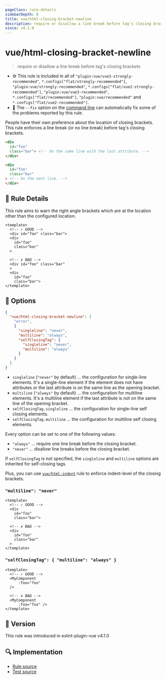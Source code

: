 ```yaml
---
pageClass: rule-details
sidebarDepth: 0
title: vue/html-closing-bracket-newline
description: require or disallow a line break before tag's closing brackets
since: v4.1.0
---
```


# vue/html-closing-bracket-newline

> require or disallow a line break before tag's closing brackets

- :gear: This rule is included in all of `"plugin:vue/vue3-strongly-recommended"`, `*.configs["flat/strongly-recommended"]`, `"plugin:vue/strongly-recommended"`, `*.configs["flat/vue2-strongly-recommended"]`, `"plugin:vue/vue3-recommended"`, `*.configs["flat/recommended"]`, `"plugin:vue/recommended"` and `*.configs["flat/vue2-recommended"]`.
- :wrench: The `--fix` option on the [command line](https://eslint.org/docs/user-guide/command-line-interface#fix-problems) can automatically fix some of the problems reported by this rule.

People have their own preference about the location of closing brackets.
This rule enforces a line break (or no line break) before tag's closing brackets.

```html
<div
  id="foo"
  class="bar"> <!-- On the same line with the last attribute. -->
</div>

<div
  id="foo"
  class="bar"
> <!-- On the next line. -->
</div>
```

## :book: Rule Details

This rule aims to warn the right angle brackets which are at the location other than the configured location.

<eslint-code-block fix :rules="{'vue/html-closing-bracket-newline': ['error']}">

```vue
<template>
  <!-- ✓ GOOD -->
  <div id="foo" class="bar">
  <div
    id="foo"
    class="bar"
  >

  <!-- ✗ BAD -->
  <div id="foo" class="bar"
  >
  <div
    id="foo"
    class="bar">
</template>
```

</eslint-code-block>

## :wrench: Options

```json
{
  "vue/html-closing-bracket-newline": [
    "error",
    {
      "singleline": "never",
      "multiline": "always",
      "selfClosingTag": {
        "singleline": "never",
        "multiline": "always"
      }
    }
  ]
}
```

- `singleline` (`"never"` by default) ... the configuration for single-line elements. It's a single-line element if the element does not have attributes or the last attribute is on the same line as the opening bracket.
- `multiline` (`"always"` by default) ... the configuration for multiline elements. It's a multiline element if the last attribute is not on the same line of the opening bracket.
- `selfClosingTag.singleline` ... the configuration for single-line self closing elements.
- `selfClosingTag.multiline` ... the configuration for multiline self closing elements.

Every option can be set to one of the following values:

- `"always"` ... require one line break before the closing bracket.
- `"never"` ... disallow line breaks before the closing bracket.

If `selfClosingTag` is not specified, the `singleline` and `multiline` options are inherited for self-closing tags.

Plus, you can use [`vue/html-indent`](./html-indent.md) rule to enforce indent-level of the closing brackets.

### `"multiline": "never"`

<eslint-code-block fix :rules="{'vue/html-closing-bracket-newline': ['error', { 'multiline': 'never' }]}">

```vue
<template>
  <!-- ✓ GOOD -->
  <div
    id="foo"
    class="bar">

  <!-- ✗ BAD -->
  <div
    id="foo"
    class="bar"
  >
</template>
```

</eslint-code-block>

### `"selfClosingTag": { "multiline": "always" }`

<eslint-code-block fix :rules="{'vue/html-closing-bracket-newline': ['error', { 'selfClosingTag': {'multiline': 'always'} }]}">

```vue
<template>
  <!-- ✓ GOOD -->
  <MyComponent
      :foo="foo"
  />

  <!-- ✗ BAD -->
  <MyComponent
      :foo="foo" />
</template>
```

</eslint-code-block>

## :rocket: Version

This rule was introduced in eslint-plugin-vue v4.1.0

## :mag: Implementation

- [Rule source](https://github.com/vuejs/eslint-plugin-vue/blob/master/lib/rules/html-closing-bracket-newline.js)
- [Test source](https://github.com/vuejs/eslint-plugin-vue/blob/master/tests/lib/rules/html-closing-bracket-newline.js)
